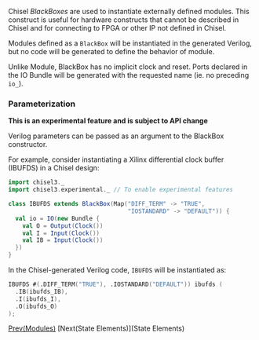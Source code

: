 Chisel *BlackBoxes* are used to instantiate externally defined modules. This construct is useful
for hardware constructs that cannot be described in Chisel and for connecting to FPGA or other IP not defined in Chisel.

Modules defined as a `BlackBox` will be instantiated in the generated Verilog, but no code
will be generated to define the behavior of module.

Unlike Module, BlackBox has no implicit clock and reset. Ports declared
in the IO Bundle will be generated with the requested name (ie. no preceding `io_`).

### Parameterization

**This is an experimental feature and is subject to API change**

Verilog parameters can be passed as an argument to the BlackBox constructor.

For example, consider instantiating a Xilinx differential clock buffer (IBUFDS) in a Chisel design:

```scala
import chisel3._
import chisel3.experimental._ // To enable experimental features

class IBUFDS extends BlackBox(Map("DIFF_TERM" -> "TRUE",
                                  "IOSTANDARD" -> "DEFAULT")) {
  val io = IO(new Bundle {
    val O = Output(Clock())
    val I = Input(Clock())
    val IB = Input(Clock())
  })
}
```

In the Chisel-generated Verilog code, `IBUFDS` will be instantiated as:

```verilog
IBUFDS #(.DIFF_TERM("TRUE"), .IOSTANDARD("DEFAULT")) ibufds (
  .IB(ibufds_IB),
  .I(ibufds_I),
  .O(ibufds_O)
);
```

[Prev(Modules)](Modules) [Next(State Elements)](State Elements)